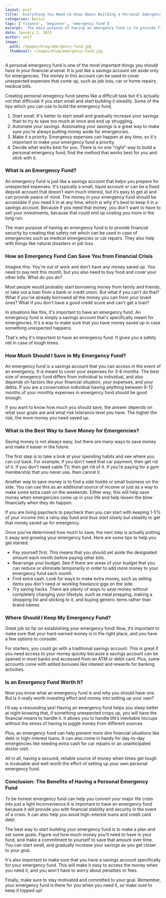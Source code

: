 ```yaml
---
layout: post
title: 'Everything You Need to Know About Building a Personal Emergency Fund'
categories: Basics
tags: ['finance', 'beginner', 'emergency fund']
excerpt: 'The main purpose of having an emergency fund is to provide financial security by creating that safety net which can be used in case of emergencies such as medical emergencies or car repairs.'
date: January 2, 2023
author: self
image:
  path: /images/blog/emergency-fund.jpg
  thumbnail: /images/blog/emergency-fund.jpg
---
```


A personal emergency fund is one of the most important things you should have in your financial arsenal. It is just like a savings account set aside only for emergencies. The money in this account can be used to cover unexpected expenses that come up, such as job loss, car or home repairs, medical bills.

Creating perosnal emegency fund seems like a difficult task but it's actually not that difficulat if you start small and start building it steadily. Some of the tips which you can use to build the emergency fund,

1. Start small. It's better to start small and gradually increase your savings than to try to save too much at once and end up struggling.
2. Automate your savings. Automating your savings is a great way to make sure you're always putting money aside for emergencies.
3. Make it a priority. Emergency expenses can happen at any time, so it's important to make your emergency fund a priority.
4. Decide what works best for you. There is no one "right" way to build a personal emergency fund; find the method that works best for you and stick with it.

### What is an Emergency Fund?

An emergency fund is just like a savings account that helps you prepare for unexpected expenses. It's typically a small, liquid account or can be a fixed deposit account that doesn’t earn much interest, but it’s easy to get at and can provide peace of mind. The money in your emergency fund should be accessible if you need it in at any time, which is why it's best to keep it in a savings account. Because if you need that money, you don't want to have to sell your investments, because that could end up costing you more in the long run.

The main purpose of having an emergency fund is to provide financial security by creating that safety net which can be used in case of emergencies such as medical emergencies or car repairs. They also help with things like natural disasters or job loss.

### How an Emergency Fund Can Save You from Financial Crisis

Imagine this: You're out of work and don't have any money saved up. You need to pay rent this month, but you also need to buy food and cover your other bills. What do you do?

Most people would probably start borrowing money from family and friends, or take out a loan from a bank or credit union. But what if you can't do that? What if you've already borrowed all the money you can from your loved ones? What if you don't have a good credit score and can't get a loan?

In situations like this, it's important to have an emergency fund. An emergency fund is simply a savings account that's specifically meant for emergencies. It's a way to make sure that you have money saved up in case something unexpected happens.

That's why it's important to have an emergency fund. It gives you a safety net in case of tough times.

### How Much Should I Save in My Emergency Fund?

An emergency fund is a savings account that you can access in the event of an emergency. It is meant to cover your expenses for 3-6 months. The best size of emegency fund differs from individual to individual, and also depends on factors like your financial situation, your expenses, and your debts. If you are a conservative individual having anything between 6-12 months of your monthly expenses in emergency fund should be good enough.

If you want to know how much you should save, the answer depends on what your goals are and what risk tolerance level you have. The higher the risk, the more money you need saved up.

### What is the Best Way to Save Money for Emergencies?

Saving money is not always easy, but there are many ways to save money and make it easier in the future.

The first step is to take a look at your spending habits and see where you can cut back. For example, if you don't need that car payment, then get rid of it. If you don't need cable TV, then get rid of it. If you're paying for a gym membership that you never use, then cancel it.

Another way to save money is to find a side hustle or small business on the side. You can use this as an additional source of income or just as a way to make some extra cash on the weekends. Either way, this will help save money when emergencies come up in your life and help lessen the blow financially when they do happen.

If you are living paycheck to paycheck then you can start with keeping 1-5% of your income into a rainy day fund and thus start slowly but steadily to get that money saved up for emergency. 

Once you've determined how much to save, the next step is actually putting it away and growing your emergency fund. Here are some tips to help you get started:

- Pay yourself first. This means that you should set aside the designated amount each month before paying other bills.
- Rearrange your budget. See if there are areas of your budget that you can reduce or eliminate temporarily in order to add more money to your emergency fund each month.
- Find extra cash. Look for ways to make extra money, such as selling items you don’t need or working freelance gigs on the side.
- Try saving hacks. There are plenty of ways to save money without completely changing your lifestyle, such as meal prepping, making a shopping list and sticking to it, and buying generic items rather than brand names.

### Where Should I Keep My Emergency Fund?

Great job so far on establishing your emergency fund! Now, it’s important to make sure that your hard-earned money is in the right place, and you have a few options to consider.

For starters, you could go with a traditional savings account. This is great if you need access to your money quickly because a savings account can be opened in most banks and accessed from an ATM or debit card. Plus, some accounts come with added bonuses like interest and rewards for banking activities.

### Is an Emergency Fund Worth It?

Now you know what an emergency fund is and why you should have one. But is it really worth investing effort and money into setting up your own?

I’d say a resounding yes! Having an emergency fund helps you sleep better at night knowing that, if something unexpected crops up, you will have the financial means to handle it. It allows you to handle life’s inevitable hiccups without the stress of having to juggle money from different sources.

Plus, an emergency fund can help prevent more dire financial situations like debt or high-interest loans. It can also come in handy for day-to-day emergencies like needing extra cash for car repairs or an unanticipated doctor visit.

All in all, having a secured, reliable source of money when times get tough is invaluable and well worth the effort of setting up your own personal emergency fund.

### Conclusion: The Benefits of Having a Personal Emergency Fund

To be honest emergency fund can help you convert your major life crisis into just a light inconvenience.It is important to have an emergency fund because it will provide you with financial stability and security in the event of a crisis. It can also help you avoid high-interest loans and credit card debt.

The best way to start building your emergency fund is to make a plan and set some goals. Figure out how much money you'll need to have in your fund, and make a commitment to yourself to save that amount over time. You can start small, and gradually increase your savings as you get closer to your goal.

It's also important to make sure that you have a savings account specifically for your emergency fund. This will make it easy to access the money when you need it, and you won't have to worry about penalties or fees.

Finally, make sure to stay motivated and committed to your goal. Remember, your emergency fund is there for you when you need it, so make sure to keep it topped up!
